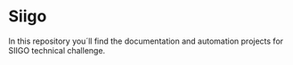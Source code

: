 # Siigo

In this repository you´ll find the documentation and automation projects for SIIGO technical challenge.
